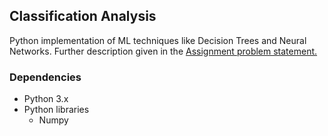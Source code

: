 ## Classification Analysis

Python implementation of ML techniques like Decision Trees and Neural Networks. Further description given in the [Assignment problem statement.](https://github.com/udayinbiswas/ML_NeuralNets_DecisionTrees/blob/master/Assignment_3_part_1.pdf)

### Dependencies

* Python 3.x
* Python libraries
  * Numpy
  

  


